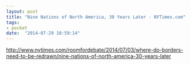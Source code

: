 ```yaml
---
layout: post
title: "Nine Nations of North America, 30 Years Later - NYTimes.com"
tags:
- pocket
date:  "2014-07-29 10:59:14"
---
```


http://www.nytimes.com/roomfordebate/2014/07/03/where-do-borders-need-to-be-redrawn/nine-nations-of-north-america-30-years-later

